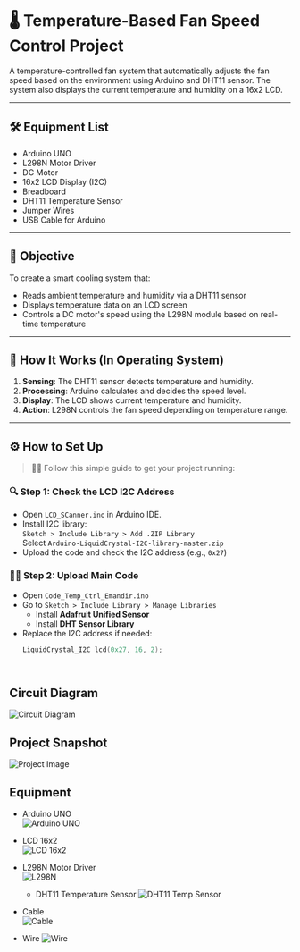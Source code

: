 # 🌡️ Temperature-Based Fan Speed Control Project

A temperature-controlled fan system that automatically adjusts the fan speed based on the environment using Arduino and DHT11 sensor. The system also displays the current temperature and humidity on a 16x2 LCD.

---

## 🛠️ Equipment List

- Arduino UNO  
- L298N Motor Driver  
- DC Motor  
- 16x2 LCD Display (I2C)  
- Breadboard  
- DHT11 Temperature Sensor  
- Jumper Wires  
- USB Cable for Arduino  

---

## 🎯 Objective

To create a smart cooling system that:

- Reads ambient temperature and humidity via a DHT11 sensor  
- Displays temperature data on an LCD screen  
- Controls a DC motor's speed using the L298N module based on real-time temperature  

---

## 🧠 How It Works (In Operating System)

1. **Sensing**: The DHT11 sensor detects temperature and humidity.
2. **Processing**: Arduino calculates and decides the speed level.
3. **Display**: The LCD shows current temperature and humidity.
4. **Action**: L298N controls the fan speed depending on temperature range.

---

## ⚙️ How to Set Up

> 🧑‍💻 Follow this simple guide to get your project running:

### 🔍 Step 1: Check the LCD I2C Address

- Open `LCD_SCanner.ino` in Arduino IDE.
- Install I2C library:  
  `Sketch > Include Library > Add .ZIP Library`  
  Select `Arduino-LiquidCrystal-I2C-library-master.zip`
- Upload the code and check the I2C address (e.g., `0x27`)

### 🧑‍🔧 Step 2: Upload Main Code

- Open `Code_Temp_Ctrl_Emandir.ino`
- Go to `Sketch > Include Library > Manage Libraries`
  - Install **Adafruit Unified Sensor**
  - Install **DHT Sensor Library**
- Replace the I2C address if needed:
  ```cpp
  LiquidCrystal_I2C lcd(0x27, 16, 2);




## Circuit Diagram
![Circuit Diagram](CircuitDiagram.jpg)

## Project Snapshot
![Project Image](project.jpg)

## Equipment
- Arduino UNO  
  ![Arduino UNO](Arduino-Uno-R3)

- LCD 16x2  
  ![LCD 16x2](16X2-LCD)

- L298N Motor Driver  
  ![L298N](L298N_Motor_Driver.png)

  - DHT11 Temperature Sensor
  ![DHT11 Temp Sensor](DHT11_Temp_Sensor.jpg)


- Cable  
  ![Cable](Cable.jpg)


- Wire 
![Wire](Wire.jpg)


